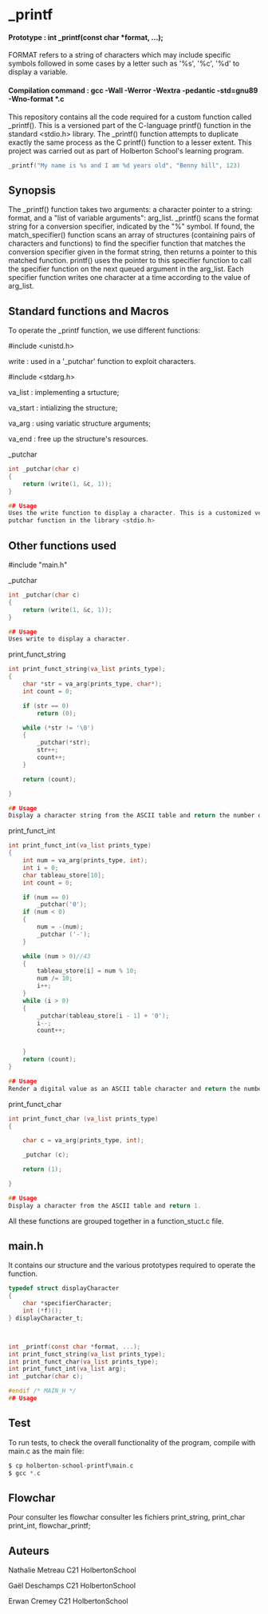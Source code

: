 # _printf

#### Prototype : int _printf(const char *format, ...);

FORMAT refers to a string of characters which may include specific symbols followed in some cases by a letter such as '%s', '%c', '%d' to display a variable.

#### Compilation command : gcc -Wall -Werror -Wextra -pedantic -std=gnu89 -Wno-format *.c

This repository contains all the code required for a custom function called _printf(). This is a versioned part of the C-language printf() function in the standard <stdio.h> library. The _printf() function attempts to duplicate exactly the same process as the C printf() function to a lesser extent. This project was carried out as part of Holberton School's learning program.

```c
_printf("My name is %s and I am %d years old", "Benny hill", 123)
```

## Synopsis

The _printf() function takes two arguments: a character pointer to a string: format, and a "list of variable arguments": arg_list. _printf() scans the format string for a conversion specifier, indicated by the "%" symbol. If found, the match_specifier() function scans an array of structures (containing pairs of characters and functions) to find the specifier function that matches the conversion specifier given in the format string, then returns a pointer to this matched function. printf() uses the pointer to this specifier function to call the specifier function on the next queued argument in the arg_list. Each specifier function writes one character at a time according to the value of arg_list.

## Standard functions and Macros

To operate the _printf function, we use different functions:

#include <unistd.h>

 write : used in a '_putchar' function to exploit characters.

#include <stdarg.h>

 va_list : implementing a srtucture;

 va_start : intializing the structure;

 va_arg : using variatic structure arguments;

 va_end : free up the structure's resources.

_putchar
```c
int _putchar(char c)
{
	return (write(1, &c, 1));
}

## Usage
Uses the write function to display a character. This is a customized version of the library''s
putchar function in the library <stdio.h>

```

## Other functions used

#include "main.h"

_putchar
```c
int _putchar(char c)
{
	return (write(1, &c, 1));
}

## Usage
Uses write to display a character.

```

print_funct_string
```c
int print_funct_string(va_list prints_type);
{
	char *str = va_arg(prints_type, char*);
	int count = 0;

	if (str == 0)
		return (0);

	while (*str != '\0')
	{
		_putchar(*str);
		str++;
		count++;
	}

	return (count);

}

## Usage
Display a character string from the ASCII table and return the number of characters.

```
print_funct_int
```c
int print_funct_int(va_list prints_type)
{
	int num = va_arg(prints_type, int);
	int i = 0;
	char tableau_store[10];
	int count = 0;

	if (num == 0)
		_putchar('0');
	if (num < 0)
	{
		num = -(num);
		_putchar ('-');
	}

	while (num > 0)//43
	{
		tableau_store[i] = num % 10;
		num /= 10;
		i++;
	}
	while (i > 0)
	{
		_putchar(tableau_store[i - 1] + '0');
		i--;
		count++;


	}
	return (count);
}

## Usage
Render a digital value as an ASCII table character and return the number of digits.

```
print_funct_char
```c
int print_funct_char (va_list prints_type)
{

	char c = va_arg(prints_type, int);

	_putchar (c);

	return (1);

}

## Usage
Display a character from the ASCII table and return 1.

```
All these functions are grouped together in a function_stuct.c file.

## main.h

It contains our structure and the various prototypes required to operate the function.

```c
typedef struct displayCharacter
{
	char *specifierCharacter;
	int (*f)();
} displayCharacter_t;



int _printf(const char *format, ...);
int print_funct_string(va_list prints_type);
int print_funct_char(va_list prints_type);
int print_funct_int(va_list arg);
int _putchar(char c);

#endif /* MAIN_H */
## Usage


```
## Test

To run tests, to check the overall functionality of the program, compile with main.c as the main file:

```c
$ cp holberton-school-printf\main.c
$ gcc *.c
```

## Flowchar

Pour consulter les flowchar consulter les fichiers print_string,
print_char print_int, flowchar_printf;


## Auteurs

Nathalie Metreau  C21 HolbertonSchool

Gaël Deschamps    C21 HolbertonSchool

Erwan Cremey      C21 HolbertonSchool


